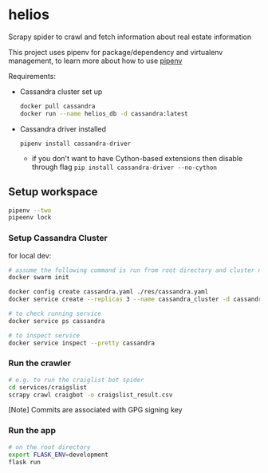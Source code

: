 # helios

Scrapy spider to crawl and fetch information about real estate information

This project uses pipenv for package/dependency and virtualenv management, to learn more about how to use [pipenv](https://pipenv.readthedocs.io/en/latest/)

Requirements:

- Cassandra cluster set up

  ```bash
  docker pull cassandra
  docker run --name helios_db -d cassandra:latest
  ```

- Cassandra driver installed

  `pipenv install cassandra-driver`

  - if you don't want to have Cython-based extensions then disable through flag
    `pip install cassandra-driver --no-cython`

## Setup workspace

```bash
pipenv --two
pipeenv lock
```

### Setup Cassandra Cluster

for local dev:

```bash
# assume the following command is run from root directory and cluster nodes are within the same VM
docker swarm init

docker config create cassandra.yaml ./res/cassandra.yaml
docker service create --replicas 3 --name cassandra_cluster -d cassandra:3.11.3-mh

# to check running service
docker service ps cassandra

# to inspect service
docker service inspect --pretty cassandra
```

### Run the crawler

```bash
# e.g. to run the craiglist bot spider
cd services/craigslist
scrapy crawl craigbot -o craigslist_result.csv
```

[Note]
Commits are associated with GPG signing key

### Run the app

```bash
# on the root directory
export FLASK_ENV=development
flask run
```
